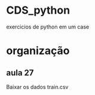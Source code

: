 # CDS_python
exercicios de python em um case



# organização

## aula 27 

Baixar os dados train.csv